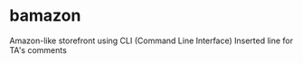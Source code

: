 # bamazon
Amazon-like storefront using CLI (Command Line Interface)
Inserted line for TA's comments
